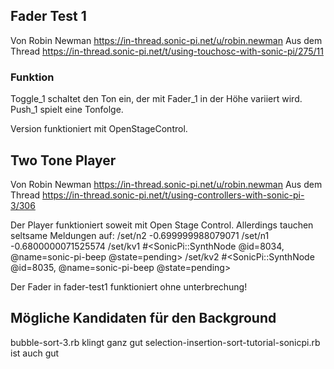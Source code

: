 
## Fader Test 1

Von Robin Newman <https://in-thread.sonic-pi.net/u/robin.newman>
Aus dem Thread <https://in-thread.sonic-pi.net/t/using-touchosc-with-sonic-pi/275/11>

### Funktion

Toggle_1 schaltet den Ton ein, der mit Fader_1 in der Höhe variiert wird.
Push_1 spielt eine Tonfolge.

Version funktioniert mit OpenStageControl.

## Two Tone Player

Von Robin Newman <https://in-thread.sonic-pi.net/u/robin.newman>
Aus dem Thread <https://in-thread.sonic-pi.net/t/using-controllers-with-sonic-pi-3/306>

Der Player funktioniert soweit mit Open Stage Control.
Allerdings tauchen seltsame Meldungen auf:
  /set/n2  -0.699999988079071
  /set/n1  -0.6800000071525574
  /set/kv1  #<SonicPi::SynthNode @id=8034, @name=sonic-pi-beep @state=pending>
  /set/kv2  #<SonicPi::SynthNode @id=8035, @name=sonic-pi-beep @state=pending>

Der Fader in fader-test1 funktioniert ohne unterbrechung!

## Mögliche Kandidaten für den Background

bubble-sort-3.rb klingt ganz gut
selection-insertion-sort-tutorial-sonicpi.rb ist auch gut
